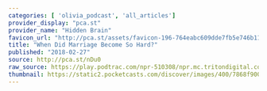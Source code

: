 ```yaml
---
categories: [ 'olivia_podcast', 'all_articles']
provider_display: "pca.st"
provider_name: "Hidden Brain"
favicon_url: "http://pca.st/assets/favicon-196-764eabc609dde7fb5e746b11ba934c5e3f21115e2fad01477f038b21d66b023b.png"
title: "When Did Marriage Become So Hard?"
published: "2018-02-27"
source: http://pca.st/nDu0
raw_source: https://play.podtrac.com/npr-510308/npr.mc.tritondigital.com/NPR_510308/media/anon.npr-mp3/npr/hiddenbrain/2018/02/20180212_hiddenbrain_when_did_marriage_become_so_hard__podcast_final_mix.mp3?orgId=1&d=3073&p=510308&story=584272124&t=podcast&e=584272124&ft=pod&f=510308
thumbnail: https://static2.pocketcasts.com/discover/images/400/7868f900-21de-0133-2464-059c869cc4eb.jpg
---
```

